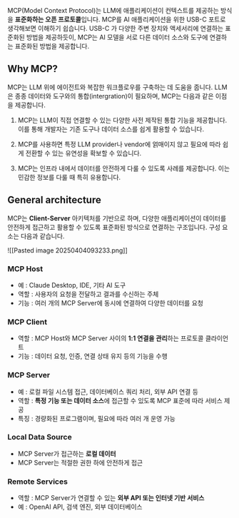 MCP(Model Context Protocol)는 LLM에 애플리케이션이 컨텍스트를 제공하는 방식을 **표준화하는 오픈 프로토콜**입니다. MCP를 AI 애플리케이션을 위한 USB-C 포트로 생각해보면 이해하기 쉽습니다. USB-C 가 다양한 주변 장치와 액세서리에 연결하는 표준화된 방법을 제공하듯이, MCP는 AI 모델을 서로 다른 데이터 소스와 도구에 연결하는 표준화된 방법을 제공합니다.

## Why MCP?

MCP는 LLM 위에 에이전트와 복잡한 워크플로우를 구축하는 데 도움을 줍니다. LLM은 종종 데이터와 도구와의 통합(intergration)이 필요하며, MCP는 다음과 같은 이점을 제공합니다.

1. MCP는 LLM이 직접 연결할 수 있는 다양한 사전 제작된 통합 기능을 제공합니다. 이를 통해 개발자는 기존 도구나 데이터 소스를 쉽게 활용할 수 있습니다.

2. MCP를 사용하면 특정 LLM provider나 vendor에 얽매이지 않고 필요에 따라 쉽게 전환할 수 있는 유연성을 확보할 수 있습니다.

3. MCP는 인프라 내에서 데이터를 안전하게 다룰 수 있도록 사례를 제공합니다. 이는 민감한 정보를 다룰 때 특히 유용합니다.

## General architecture

MCP는 **Client-Server** 아키텍처를 기반으로 하며, 다양한 애플리케이션이 데이터를 안전하게 접근하고 활용할 수 있도록 표준화된 방식으로 연결하는 구조입니다. 구성 요소는 다음과 같습니다.


![[Pasted image 20250404093233.png]]

### MCP Host
- 예 : Claude Desktop, IDE, 기타 AI 도구
- 역할 : 사용자의 요청을 전달하고 결과를 수신하는 주체
- 기능 : 여러 개의 MCP Server에 동시에 연결하여 다양한 데이터를 요청

### MCP Client
- 역할 : MCP Host와 MCP Server 사이의 **1:1 연결을 관리**하는 프로토콜 클라이언트
- 기능 : 데이터 요청, 인증, 연결 상태 유지 등의 기능을 수행

### MCP Server
- 예 : 로컬 파일 시스템 접근, 데이터베이스 쿼리 처리, 외부 API 연결 등
- 역할 : **특정 기능 또는 데이터 소스**에 접근할 수 있도록 MCP 표준에 따라 서비스 제공
- 특징 : 경량화된 프로그램이며, 필요에 따라 여러 개 운영 가능

### Local Data Source
- MCP Server가 접근하는 **로컬 데이터**
- MCP Server는 적절한 권한 하에 안전하게 접근

### Remote Services
- 역할 : MCP Server가 연결할 수 있는 **외부 API 또는 인터넷 기반 서비스**
- 예 : OpenAI API, 검색 엔진, 외부 데이터베이스

